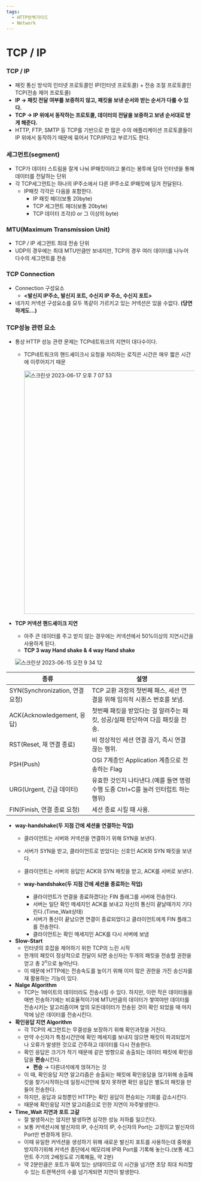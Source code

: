 ```yaml
---
tags:
  - HTTP완벽가이드
  - Network
---
```


# TCP / IP

### TCP / IP

- 패킷 통신 방식의 인터넷 프로토콜인 IP(인터넷 프로토콜) + 전송 조절 프로토콜인 TCP(전송 제어 프로토콜)
- **IP → 패킷 전달 여부를 보증하지 않고, 패킷을 보낸 순서와 받는 순서가 다를 수 있다.**
- **TCP → IP 위에서 동작하는 프로토콜, 데이터의 전달을 보증하고 보낸 순서대로 받게 해준다.**
- HTTP, FTP, SMTP 등 TCP를 기반으로 한 많은 수의 애플리케이션 프로토콜들이 IP 위에서 동작하기
때문에 묶어서 TCP/IP라고 부르기도 한다.

### 세그먼트(segment)

- TCP가 데이터 스트림을 잘게 나눠 IP패킷이라고 불리는 봉투에 담아 인터넷을 통해 데이터를 전달하는 단위
- 각 TCP세그먼트는 하나의 IP주소에서 다른 IP주소로 IP패킷에 담겨 전달된다.
    - IP패킷 각각은 다음을 포함한다.
        - IP 패킷 헤더(보통 20byte)
        - TCP 세그먼트 헤더(보통 20byte)
        - TCP 데이터 조각(0 or 그 이상의 byte)

### MTU(Maximum Transmission Unit)

- TCP / IP  세그먼트 최대 전송 단위
- UDP의 경우에는 최대 MTU만큼만 보내지만, TCP의 경우 여러 데이터를 나누어 다수의 세그먼트를 전송

### TCP Connection

- Connection 구성요소
    - **<발신지 IP주소, 발신지 포트, 수신지 IP 주소, 수신지 포트>**
- 네가지 커넥션 구성요소를 모두 똑같이 가르키고 있는 커넥션은 있을 수없다. **(당연하게도…)**

### TCP성능 관련 요소

- 통상 HTTP 성능 관련 문제는 TCP네트워크의 지연이 대다수이다.
    - TCP네트워크의 핸드셰이크시 요청을 차리하는 로직은 시간은 매우 짧은 시간에 이루어지기 때문

      <img width="650" alt="스크린샷 2023-06-17 오후 7 07 53" src="https://github.com/SubiYoon/SubiYoon.github.io/assets/117332903/3e55d21d-b17e-4f3b-96ea-a4ad7f1c7854">
        
- **TCP 커넥션 핸드셰이크 지연**
    - 아주 큰 데이터를 주고 받지 않는 경우에는 커넥션에서 50%이상의 지연시간을 사용하게 된다.
    - **TCP 3 way Hand shake & 4 way Hand shake**


    ![스크린샷 2023-06-15 오전 9 34 12](https://github.com/SubiYoon/SubiYoon.github.io/assets/117332903/4c1772e2-6e52-4b20-9e3b-ff8c0f5ef957)
    
    
| 종류 | 설명 |
| --- | --- |
| SYN(Synchronization, 연결 요청) | TCP 교환 과정의 첫번째 패스, 세션 연결을 위해 임의적 시퀀스 번호를 보냄. |
| ACK(Acknowledgement, 응답) | 첫번째 패킷을 받았다는 걸 알려주는 패킷, 성공/실패 판단하여 다음 패킷을 전송. |
| RST(Reset, 재 연결 종료) | 비 정상적인 세션 연결 끊기, 즉시 연결 끊는 행위. |
| PSH(Push) | OSI 7계층인 Application 계층으로 전송하는 Flag |
| URG(Urgent, 긴급 데이터) | 유효한 것인지 나타낸다.(예를 들면 명령 수행 도중 Ctrl+C를 눌러 인터럽트 하는 행위) |
| FIN(Finish, 연결 종료 요청) | 세션 종료 시킬 때 사용. |

    
- **way-handshake(두 지점 간에 세션을 연결하는 작업)**
    - 클라이언트는 서버와 커넥션을 연결하기 위해 SYN을 보낸다.
    - 서버가 SYN을 받고, 클라이언트로 받았다는 신호인 ACK와 SYN 패킷을 보낸다.
    - 클라이언트는 서버의 응답인 ACK와 SYN 패킷을 받고, ACK를 서버로 보낸다.
    
  - **way-handshake(두 지점 간에 세션을 종료하는 작업)**
       - 클라이언트가 연결을 종료하겠다는 FIN 플래그를 서버에 전송한다.
       - 서버는 일단 확인 메세지인 ACK를 보내고 자신의 통신이 끝날때가지 기다린다.(Time_Wait상태)
       - 서버가 통신이 끝났으면 연결이 종료되었다고 클라이언트에게 FIN 플래그를 전송한다.
       - 클라이언트는 확인 메세지인 ACK를 다시 서버에 보냄
- **Slow-Start**
    - 인터넷의 호잡을 제어하기 위한 TCP의 느린 시작
    - 한개의 패킷이 정상적으로 전달이 되면 송신자는 두개의 패킷을 전송할 권한을 얻고 총 $2^n$으로 늘어난다.
    - 이 때문에 HTTP에는 전송속도를 높이기 위해 이미 많은 권한을 가진 송신자를재 활용하는 기능이 있다.
- **Nalge Algorithm**
    - TCP는 1바이트의 데이터라도 전송시킬 수 있다. 하지만, 이런 작은 데이터들을 매번 전송하기에는 비효율적이기에 MTU만큼의 데이터가 쌓여야만 데이터를 전송시키는 알고리즘이며 앞의 모든데이터가 전송된 것이 확인 되었을 때 마지막에 남은 데이터를 전송시킨다.
- **확인응답 지연 Algorithm**
    - 각 TCP의 세그먼트는 무결성을 보장하기 위해 확인과정을 거친다.
    - 만약 수신자가 특정시간안에 확인 메세지를 보내지 않으면 패킷이 파괴되었거나 오류가 발생한 것으로 간주하고 데이터를 다시 전송한다.
    - 확인 응답은 크기가 작기 때문에 같은 방향으로 송출되는 데이터 패킷에 확인응답을 **편승**시킨다.
        - **편승** → 다른녀석에게 얹혀가는 것
    - 이 때, 확인응답 지연 알고리즘은 송출되는 패킷에 확인응답을 얹기위해 송출패킷을 찾기시작하는데 일정시간안에 찾지 못하면 확인 응답은 별도의 패킷을 만들어 전송한다.
    - 하지만, 응답과 요청뿐인 HTTP는 확인 응답이 편승되는 기회를 감소시킨다.
    - 때문에 확인응답 지연 알고리즘으로 인한 지연이 자주발생한다.
- **Time_Wait 지연과 포트 고갈**
    - 잘 발생하시는 않지만 발생하면 심각한 성능 저하를 일으킨다.
    - 보통 커넥션시에 발신자의 IP, 수신자의 IP, 수신자의 Port는 고정이고 발신자의 Port만 변경하게 된다.
    - 이때 유일한 커넥션을 생성하기 위해 새로운 발신지 포트를 사용하는데 중복을 방지하기위해 커넥션 종단에서 메모리에 IP와 Port를 기록해 놓는다.(보통 세그먼트 주기의 2배정도로 기록해둠, 약 2분)
    - 약 2분만큼은 포트가 묶여 있는 상태이므로 이 시간을 넘기면 초당 최대 처리할 수 있는 트랜잭션의 수를 넘기게되면 지연이 발생한다.
